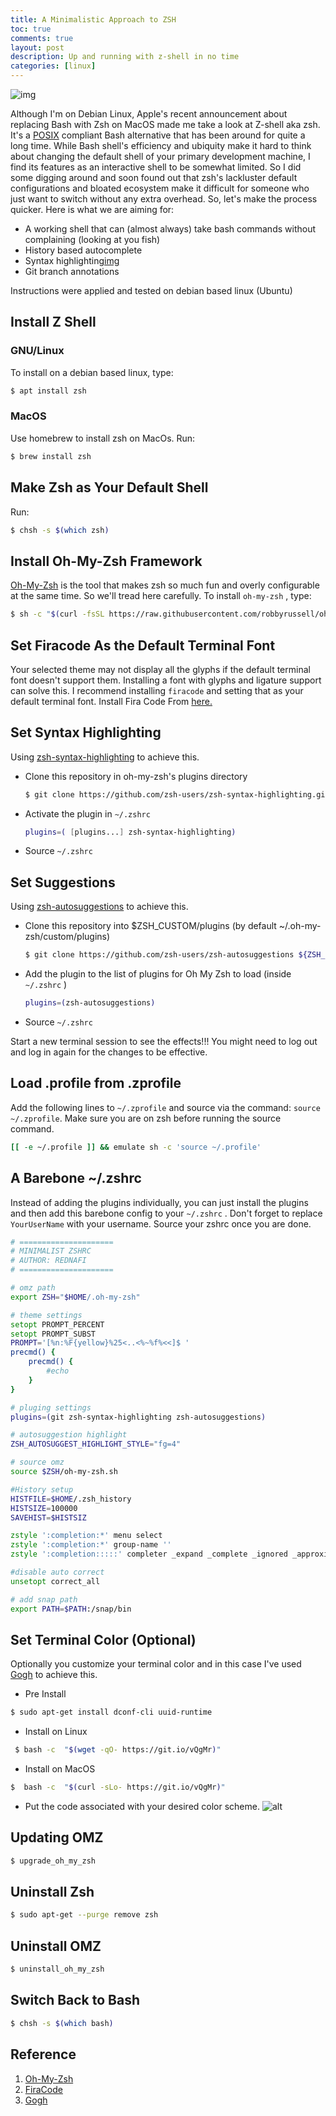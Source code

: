 ```yaml
---
title: A Minimalistic Approach to ZSH
toc: true
comments: true
layout: post
description: Up and running with z-shell in no time
categories: [linux]
---
```


![img](https://i.imgur.com/89vnPcb.png)

Although I'm on Debian Linux, Apple's recent announcement about replacing Bash with Zsh on MacOS made me take a look at Z-shell aka zsh. It's a [POSIX](https://en.wikipedia.org/wiki/POSIX) compliant Bash alternative that has been around for quite a long time. While Bash shell's efficiency and ubiquity make it hard to think about changing the default shell of your primary development machine, I find its features as an interactive shell to be somewhat limited. So I did some digging around and soon found out that zsh's lackluster default configurations and bloated ecosystem make it difficult for someone who just want to switch without any extra overhead. So, let's make the process quicker. Here is what we are aiming for:

* A working shell that can (almost always) take bash commands without complaining (looking at you fish)
* History based autocomplete
* Syntax highlighting[img](https://images.unsplash.com/photo-1537498425277-c283d32ef9db?ixlib=rb-1.2.1&ixid=eyJhcHBfaWQiOjEyMDd9&auto=format&fit=crop&w=1957&q=80)
* Git branch annotations

Instructions were applied and tested on debian based linux (Ubuntu)

## Install Z Shell

### GNU/Linux
To install on a debian based linux, type:

``` bash
$ apt install zsh
```

### MacOS

Use homebrew to install zsh on MacOs. Run:

``` bash
$ brew install zsh
```

## Make Zsh as Your Default Shell

Run:

``` bash
$ chsh -s $(which zsh)
```

## Install Oh-My-Zsh Framework

[Oh-My-Zsh](https://github.com/robbyrussell/oh-my-zsh) is the tool that makes zsh so much fun and overly configurable at the same time. So we'll tread here carefully. To install `oh-my-zsh` , type:

``` bash
$ sh -c "$(curl -fsSL https://raw.githubusercontent.com/robbyrussell/oh-my-zsh/master/tools/install.sh)"
```

## Set Firacode As the Default Terminal Font

Your selected theme may not display all the glyphs if the default terminal font doesn't support them. Installing a font with glyphs and ligature support can solve this. I recommend installing `firacode` and setting that as your default terminal font. Install Fira Code From [here.](https://github.com/tonsky/FiraCode)

## Set Syntax Highlighting

Using [zsh-syntax-highlighting](https://github.com/zsh-users/zsh-syntax-highlighting) to achieve this.

* Clone this repository in oh-my-zsh's plugins directory

  ```bash
  $ git clone https://github.com/zsh-users/zsh-syntax-highlighting.git ${ZSH_CUSTOM:-~/.oh-my-zsh/custom}/plugins/zsh-syntax-highlighting
  ```

* Activate the plugin in `~/.zshrc`

  ```bash
  plugins=( [plugins...] zsh-syntax-highlighting)
  ```

* Source `~/.zshrc`

## Set Suggestions

Using [zsh-autosuggestions](https://github.com/zsh-users/zsh-autosuggestions) to achieve this.

* Clone this repository into $ZSH_CUSTOM/plugins (by default ~/.oh-my-zsh/custom/plugins)

  ```bash
  $ git clone https://github.com/zsh-users/zsh-autosuggestions ${ZSH_CUSTOM:-~/.oh-my-zsh/custom}/plugins/zsh-autosuggestions
  ```

* Add the plugin to the list of plugins for Oh My Zsh to load (inside `~/.zshrc` )

  ```bash
  plugins=(zsh-autosuggestions)
  ```

* Source `~/.zshrc`

Start a new terminal session to see the effects!!! You might need to log out and log in again for the changes to be effective.

## Load .profile from .zprofile

Add the following lines to `~/.zprofile` and source via the command:
`source ~/.zprofile`. Make sure you are on zsh before running the source command.

  ```bash
  [[ -e ~/.profile ]] && emulate sh -c 'source ~/.profile'
  ```

## A Barebone ~/.zshrc

Instead of adding the plugins individually, you can just install the plugins and then add this barebone config to your `~/.zshrc` . Don't forget to replace `YourUserName` with your username. Source your zshrc once you are done.

```zsh
# =====================
# MINIMALIST ZSHRC
# AUTHOR: REDNAFI
# =====================

# omz path
export ZSH="$HOME/.oh-my-zsh"

# theme settings
setopt PROMPT_PERCENT
setopt PROMPT_SUBST
PROMPT='[%n:%F{yellow}%25<..<%~%f%<<]$ '
precmd() {
    precmd() {
        #echo
    }
}

# pluging settings
plugins=(git zsh-syntax-highlighting zsh-autosuggestions)

# autosuggestion highlight
ZSH_AUTOSUGGEST_HIGHLIGHT_STYLE="fg=4"

# source omz
source $ZSH/oh-my-zsh.sh

#History setup
HISTFILE=$HOME/.zsh_history
HISTSIZE=100000
SAVEHIST=$HISTSIZ

zstyle ':completion:*' menu select
zstyle ':completion:*' group-name ''                                        # group results by category
zstyle ':completion:::::' completer _expand _complete _ignored _approximate #enable approximate matches for completion

#disable auto correct
unsetopt correct_all

# add snap path
export PATH=$PATH:/snap/bin
```

## Set Terminal Color (Optional)
Optionally you customize your terminal color and in this case I've used [Gogh](http://mayccoll.github.io/Gogh) to achieve this.

  * Pre Install

  ```bash
  $ sudo apt-get install dconf-cli uuid-runtime
  ```

  * Install on Linux

  ```bash
   $ bash -c  "$(wget -qO- https://git.io/vQgMr)"
  ```

  * Install on MacOS
  ```bash
  $  bash -c  "$(curl -sLo- https://git.io/vQgMr)"
  ```

  * Put the code associated with your desired color scheme.
  ![alt](https://raw.githubusercontent.com/Mayccoll/Gogh/master/images/demos/gogh-demo-profile.gif)


## Updating OMZ

```bash
$ upgrade_oh_my_zsh
  ```

## Uninstall Zsh

```bash
$ sudo apt-get --purge remove zsh
```

## Uninstall OMZ

```bash
$ uninstall_oh_my_zsh
```

## Switch Back to Bash

```bash
$ chsh -s $(which bash)
```

## Reference
1. [Oh-My-Zsh](https://ohmyz.sh/)
2. [FiraCode](https://github.com/tonsky/FiraCode)
3. [Gogh](https://github.com/Mayccoll/Gogh)
